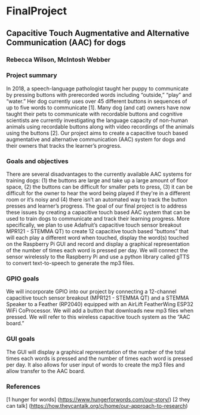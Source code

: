 # FinalProject

## Capacitive Touch Augmentative and Alternative Communication (AAC) for dogs
### Rebecca Wilson, McIntosh Webber

### Project summary
In 2018, a speech-language pathologist taught her puppy to communicate by pressing buttons with prerecorded words including “outside,” “play” and “water.” Her dog currently uses over 45 different buttons in sequences of up to five words to communicate [1]. Many dog (and cat) owners have now taught their pets to communicate with recordable buttons and cognitive scientists are currently investigating the language capacity of non-human animals using recordable buttons along with video recordings of the animals using the buttons [2]. Our project aims to create a capacitive touch based augmentative and alternative communication (AAC) system for dogs and their owners that tracks the learner’s progress. 

### Goals and objectives
There are several disadvantages to the currently available AAC systems for training dogs: (1) the buttons are large and take up a large amount of floor space, (2) the buttons can be difficult for smaller pets to press, (3) it can be difficult for the owner to hear the word being played if they're in a different room or it’s noisy and (4) there isn’t an automated way to track the button presses and learner’s progress. 
The goal of our final project is to address these issues by creating a capacitive touch based AAC system that can be used to train dogs to communicate and track their learning progress. More specifically, we plan to use Adafruit’s capacitive touch sensor breakout MPR121 - STEMMA QT) to create 12 capacitive touch based “buttons” that will each play a different word when touched, display the word(s) touched on the Raspberry Pi GUI and record and display a graphical representation of the number of times each word is pressed per day.  We will connect the sensor wirelessly to the Raspberry Pi and use a python library called gTTS to convert text-to-speech to generate the mp3 files.

### GPIO goals
We will incorporate GPIO into our project by connecting a 12-channel capacitive touch sensor breakout (MPR121 - STEMMA QT) and a STEMMA Speaker to a Feather (RP2040) equipped with an AirLift FeatherWing ESP32 WiFi CoProcessor. We will add a button that downloads new mp3 files when pressed. We will refer to this wireless capacitive touch system as the “AAC board.”

### GUI goals
The GUI will display a graphical representation of the number of the total times each words is pressed and the number of times each word is pressed per day. It also allows for user input of words to create the mp3 files and allow transfer to the AAC board.  

### References
[1 hunger for words] (https://www.hungerforwords.com/our-story/)
[2 they can talk] (https://how.theycantalk.org/c/home/our-approach-to-research)
